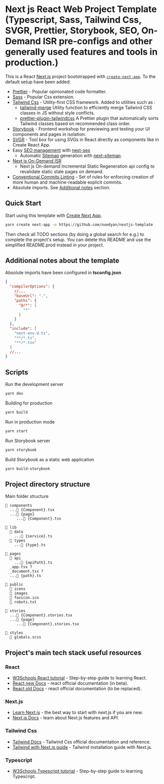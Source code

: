 # Next js React Web Project Template (Typescript, Sass, Tailwind Css, SVGR, Prettier, Storybook, SEO, On-Demand ISR pre-configs and other generally used features and tools in production.)

This is a React [Next.js](https://nextjs.org/) project bootstrapped
with [`create-next-app`](https://github.com/vercel/next.js/tree/canary/packages/create-next-app). To the default setup
have been added:

- [Prettier](https://prettier.io/) - Popular opinionated code formatter.
- [Sass](https://sass-lang.com/guide) - Popular Css extension.
- [Tailwind Css](https://tailwindcss.com/) - Utility-first CSS framework.
  Added to utilities such as :
    - [tailwind-merge](https://www.npmjs.com/package/tailwind-merge) Utility function to efficiently merge Tailwind CSS classes in JS without style conflicts.
    - [prettier-plugin-tailwindcss](https://www.npmjs.com/package/prettier-plugin-tailwindcss) A Prettier plugin that automatically sorts Tailwind classes based on recommended class order.
- [Storybook](https://storybook.js.org/) - Frontend workshop for previewing and testing your UI components and pages in isolation.
- [SVGR](https://react-svgr.com/) - Tool box for using SVGs in React directly as components like in Create React App.
- Easy [SEO management](https://developers.google.com/search/) with [next-seo](https://www.npmjs.com/package/next-seo)
    - Automatic [Sitemap](https://developers.google.com/search/docs/advanced/sitemaps/overview) generation with [next-sitemap](https://www.npmjs.com/package/next-sitemap).
- [Next js On-Demand ISR](https://nextjs.org/docs/basic-features/data-fetching/incremental-static-regeneration#on-demand-revalidation-beta)
    - Next js On-demand Incremental Static Regeneration api config to revalidate static stale pages on demand.
- [Conventional Commits Linting](https://www.conventionalcommits.org/en/v1.0.0/#summary) - Set of rules for enforcing
  creation of more human and machine-readable explicit commits.
- Absolute imports. See [Additional notes](#additional-notes-about-the-template) section.

## Quick Start

Start using this template with [Create Next App](https://nextjs.org/docs/api-reference/create-next-app).

```bash
yarn create next-app -e https://github.com/ouedyan/nextjs-template
```

Then check all TODO sections (by doing a global search for e.g.) to complete the project's setup.
You can delete this README and use the simplified README.prod instead in your project.

## Additional notes about the template

Absolute imports have been configured in **tsconfig.json**

```json lines
{
  "compilerOptions": {
    //...
    "baseUrl": ".",
    "paths": {
      "@/*": [
        "*"
      ]
    }
  },
  "include": [
    "next-env.d.ts",
    "**/*.ts",
    "**/*.tsx"
  ]
  //...
}
```

## Scripts

Run the development server

```bash
yarn dev
```

Building for production

```bash
yarn build
```

Run in production mode

```bash
yarn start
```

Run Storybook server

```bash
yarn storybook
```

Build Storybook as a static web application

```bash
yarn build-storybook
```


## Project directory structure

Main folder structure

```
📂 components
  ...📄 {Component}.tsx
  ...📂 {page}
     ...📄 {Component}.tsx

📂 lib
  📂 data
    ...📄 {service}.ts
  📂 types
    ...📄 {type}.ts

📂 pages
  📂 api
    ...📄 {apiPath}.ts
  _app.tsx ?
  _document.tsx ?
  ...📄 {path}.ts

📂 public
  📂 icons
  📂 images
  📄 favicon.ico
  📄 robots.txt
  
📂 stories
  ...📄 {Component}.stories.tsx
  ...📂 {page}
     ...📄 {Component}.stories.tsx

📂 styles
  📄 globals.scss
```

## Project's main tech stack useful resources

### React

- [W3Schools React tutorial](https://www.w3schools.com/react) - Step-by-step guide to learning React.
- [React new Docs](https://beta.reactjs.org/learn) - react official documentation (in beta).
- [React old Docs](https://reactjs.org/docs) - react official documentation (to be replaced).

### Next.js

- [Learn Next.js](https://nextjs.org/learn) - the best way to start with next.js if you are new.
- [Next.js Docs](https://nextjs.org/docs) - learn about Next.js features and API.

### Tailwind Css

- [Tailwind Docs](https://tailwindcss.com/docs) - Tailwind Css official documentation and reference.
- [Tailwind with Next.js guide](https://tailwindcss.com/docs/guides/nextjs) - Tailwind installation guide with Next.js.

### Typescript

- [W3Schools Typescript tutorial](https://www.w3schools.com/typescript/) - Step-by-step guide to learning Typescript.
